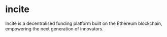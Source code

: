 # incite
Incite is a decentralised funding platform built on the Ethereum blockchain, empowering the next generation of innovators.
